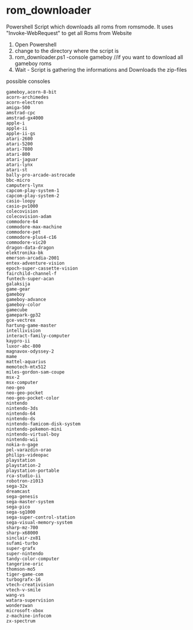 # rom_downloader
Powershell Script which downloads all roms from romsmode.
It uses "Invoke-WebRequest" to get all Roms from Website

1. Open Powershell
2. change to the directory where the script is
3. rom_downloader.ps1 -console gameboy //if you want to download all gameboy roms
4. Wait - Script is gathering the informations and Downloads the zip-files

possible consoles

    gameboy,acorn-8-bit
    acorn-archimedes
    acorn-electron
    amiga-500
    amstrad-cpc
    amstrad-gx4000
    apple-i
    apple-ii
    apple-ii-gs
    atari-2600
    atari-5200
    atari-7800
    atari-800
    atari-jaguar
    atari-lynx
    atari-st
    bally-pro-arcade-astrocade
    bbc-micro
    camputers-lynx
    capcom-play-system-1
    capcom-play-system-2
    casio-loopy
    casio-pv1000
    colecovision
    colecovision-adam
    commodore-64
    commodore-max-machine
    commodore-pet
    commodore-plus4-c16
    commodore-vic20
    dragon-data-dragon
    elektronika-bk
    emerson-arcadia-2001
    entex-adventure-vision
    epoch-super-cassette-vision
    fairchild-channel-f
    funtech-super-acan
    galaksija
    game-gear
    gameboy
    gameboy-advance
    gameboy-color
    gamecube
    gamepark-gp32
    gce-vectrex
    hartung-game-master
    intellivision
    interact-family-computer
    kaypro-ii
    luxor-abc-800
    magnavox-odyssey-2
    mame
    mattel-aquarius
    memotech-mtx512
    miles-gordon-sam-coupe
    msx-2
    msx-computer
    neo-geo
    neo-geo-pocket
    neo-geo-pocket-color
    nintendo
    nintendo-3ds
    nintendo-64
    nintendo-ds
    nintendo-famicom-disk-system
    nintendo-pokemon-mini
    nintendo-virtual-boy
    nintendo-wii
    nokia-n-gage
    pel-varazdin-orao
    philips-videopac
    playstation
    playstation-2
    playstation-portable
    rca-studio-ii
    robotron-z1013
    sega-32x
    dreamcast
    sega-genesis
    sega-master-system
    sega-pico
    sega-sg1000
    sega-super-control-station
    sega-visual-memory-system
    sharp-mz-700
    sharp-x68000
    sinclair-zx81
    sufami-turbo
    super-grafx
    super-nintendo
    tandy-color-computer
    tangerine-oric
    thomson-mo5
    tiger-game-com
    turbografx-16
    vtech-creativision
    vtech-v-smile
    wang-vs
    watara-supervision
    wonderswan
    microsoft-xbox
    z-machine-infocom
    zx-spectrum
